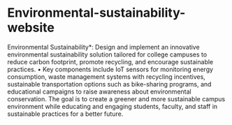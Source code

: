 # Environmental-sustainability-website
Environmental Sustainability*: Design and implement an innovative environmental sustainability solution tailored for college campuses to reduce carbon footprint, promote recycling, and encourage sustainable practices. 
• Key components include IoT sensors for monitoring energy consumption, waste management systems with recycling incentives, sustainable transportation options such as bike-sharing programs, and educational campaigns to raise awareness about environmental conservation. 
The goal is to create a greener and more sustainable campus environment while educating and engaging students, faculty, and staff in sustainable practices for a better future.
